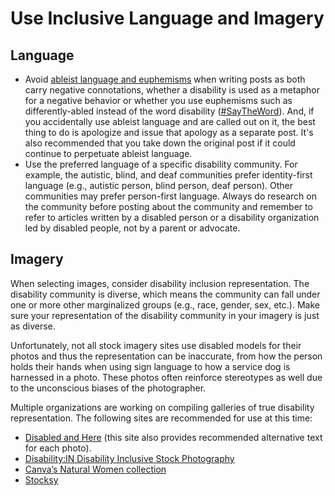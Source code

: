 # Use Inclusive Language and Imagery

## Language
- Avoid [ableist language and euphemisms](https://en.wikipedia.org/wiki/List_of_disability-related_terms_with_negative_connotations) when writing posts as both carry negative connotations, whether a disability is used as a metaphor for a negative behavior or whether you use euphemisms such as differently-abled instead of the word disability ([#SayTheWord](https://twitter.com/search?q=%23SayTheWord&src=typed_query)). And, if you accidentally use ableist language and are called out on it, the best thing to do is apologize and issue that apology as a separate post. It's also recommended that you take down the original post if it could continue to perpetuate ableist language. 
- Use the preferred language of a specific disability community. For example, the autistic, blind, and deaf communities prefer identity-first language (e.g., autistic person, blind person, deaf person). Other communities may prefer person-first language. Always do research on the community before posting about the community and remember to refer to articles written by a disabled person or a disability organization led by disabled people, not by a parent or advocate. 

## Imagery
When selecting images, consider disability inclusion representation. The disability community is diverse, which means the community can fall under one or more other marginalized groups (e.g., race, gender, sex, etc.). Make sure your representation of the disability community in your imagery is just as diverse. 

Unfortunately, not all stock imagery sites use disabled models for their photos and thus the representation can be inaccurate, from how the person holds their hands when using sign language to how a service dog is harnessed in a photo. These photos often reinforce stereotypes as well due to the unconscious biases of the photographer. 

Multiple organizations are working on compiling galleries of true disability representation. The following sites are recommended for use at this time:

- [Disabled and Here](https://affecttheverb.com/disabledandhere/) (this site also provides recommended alternative text for each photo).
- [Disability:IN Disability Inclusive Stock Photography](https://disabilityin.org/resource/disability-stock-photography/)
- [Canva’s Natural Women collection](https://www.canva.com/canvanaturalwomen)
- [Stocksy](https://www.stocksy.com/search/disability?text=disability&sort=curated)

